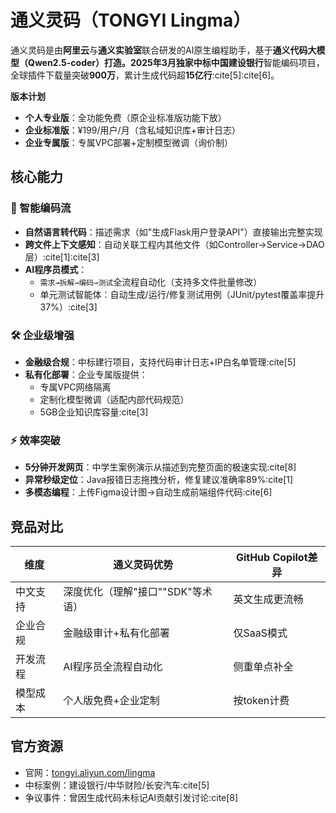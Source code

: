 # 通义灵码（TONGYI Lingma）

通义灵码是由**阿里云**与**通义实验室**联合研发的AI原生编程助手，基于**通义代码大模型（Qwen2.5-coder）**打造。2025年3月独家中标**中国建设银行**智能编码项目，全球插件下载量突破**900万**，累计生成代码超**15亿行**:cite[5]:cite[6]。

**版本计划**  

- **个人专业版**：全功能免费（原企业标准版功能下放）  
- **企业标准版**：¥199/用户/月（含私域知识库+审计日志）  
- **企业专属版**：专属VPC部署+定制模型微调（询价制）  

## 核心能力

### 🚀 智能编码流

- **自然语言转代码**：描述需求（如"生成Flask用户登录API"）直接输出完整实现  
- **跨文件上下文感知**：自动关联工程内其他文件（如Controller→Service→DAO层）:cite[1]:cite[3]  
- **AI程序员模式**：  
  - `需求→拆解→编码→测试`全流程自动化（支持多文件批量修改）  
  - 单元测试智能体：自动生成/运行/修复测试用例（JUnit/pytest覆盖率提升37%）:cite[3]  

### 🛠️ 企业级增强

- **金融级合规**：中标建行项目，支持代码审计日志+IP白名单管理:cite[5]  
- **私有化部署**：企业专属版提供：  
  - 专属VPC网络隔离  
  - 定制化模型微调（适配内部代码规范）  
  - 5GB企业知识库容量:cite[3]  

### ⚡ 效率突破

- **5分钟开发网页**：中学生案例演示从描述到完整页面的极速实现:cite[8]  
- **异常秒级定位**：Java报错日志拖拽分析，修复建议准确率89%:cite[1]  
- **多模态编程**：上传Figma设计图→自动生成前端组件代码:cite[6]  

## 竞品对比

| 维度          | 通义灵码优势                          | GitHub Copilot差异          |
|---------------|--------------------------------------|----------------------------|
| 中文支持      | 深度优化（理解"接口""SDK"等术语）     | 英文生成更流畅             |
| 企业合规      | 金融级审计+私有化部署                 | 仅SaaS模式                 |
| 开发流程      | AI程序员全流程自动化                  | 侧重单点补全               |
| 模型成本      | 个人版免费+企业定制                   | 按token计费                |

## 官方资源

- 官网：[tongyi.aliyun.com/lingma](https://tongyi.aliyun.com/lingma)  
- 中标案例：建设银行/中华财险/长安汽车:cite[5]  
- 争议事件：曾因生成代码未标记AI贡献引发讨论:cite[8]  
